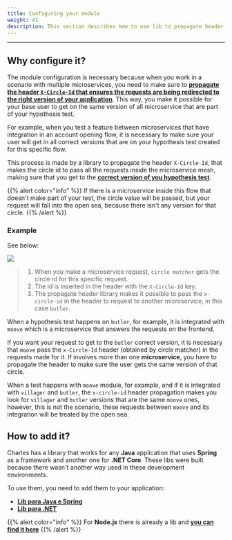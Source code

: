 ```yaml
---
title: Configuring your module
weight: 41
description: This section describes how to use lib to propagate header
---
```


---

## Why configure it? 

The module configuration is necessary because when you work in a scenario with multiple microservices, you need to make sure to [**propagate the header `X-Circle-Id` that ensures the requests are being redirected to the right version of your application**](../../../../reference/circles#how-to-integrate-circle-with-services). This way, you make it possible for your base user to get on the same version of all microservice that are part of your hypothesis test.

For example, when you test a feature between microservices that have integration in an account opening flow, it is necessary to make sure your user will get in all correct versions that are on your hypothesis test created for this specific flow. 

This process is made by a library to propagate the header `X-Circle-Id`, that makes the circle id to pass all the requests inside the microservice mesh, making sure that you get to the [**correct version of you hypothesis test**](../../../reference/circle-matcher#identify). 

{{% alert color="info" %}}
If there is a microservice inside this flow that doesn't make part of your test, the circle value will be passed, but your request will fall into the open sea, because there isn't any version for that circle. 
{{% /alert %}}

### **Example**

See below: 

![](//header-propagation-v2-en.png)

> 1. When you make a microservice request, `circle matcher` gets the circle id for this specific request. 
> 2. The id is inserted in the header with the `X-Circle-Id` key.
> 3. The propagate header library makes it possible to pass the `x-circle-id` in the header to request to another microservice, in this case `butler`.

When a hypothesis test happens on `butler`, for example, it is integrated with `moove` which is a microservice that answers the requests on the frontend.

If you want your request to get to the `butler` correct version, it is necessary that `moove` pass the `x-Circle-Id` header \(obtained by circle matcher\) in the requests made for it. If involves more than one **microservice**, you have to propagate the header to make sure the user gets the same version of that circle. 

When a test happens with `moove` module, for example, and if it is integrated with `villager` and `butler`, the `x-circle-id`  header propagation makes you look for `villager` and  `butler` versions that are the same `moove` ones, however, this is not the scenario, these requests between `moove` and its integration will be treated by the open sea. 

## How to add it?  

Charles has a library that works for any **Java** application that uses **Spring** as a framework and another one for **.NET Core**. These libs were built because there wasn't another way used in these development environments.

To use them, you need to add them to your application: 

* [**Lib para Java e Spring** ](https://github.com/ZupIT/charlescd/tree/master/tracing/spring)
* [**Lib para .NET**](https://github.com/ZupIT/charlescd/tree/master/tracing/dotnet-core%20)

{{% alert color="info" %}}
For **Node.js** there is already a lib and [**you can find it here**](https://www.npmjs.com/package/hpropagate) 
{{% /alert %}}
